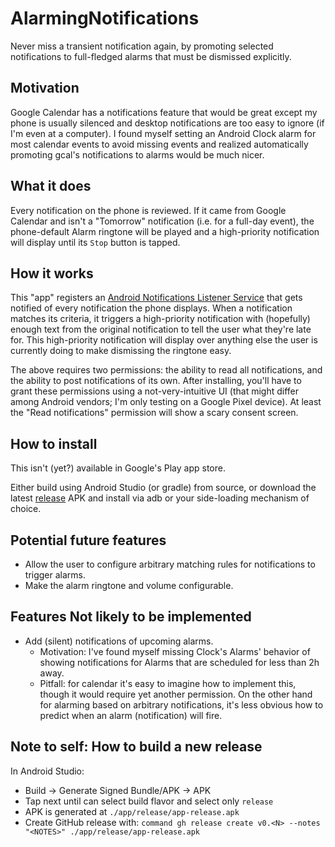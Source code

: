 # AlarmingNotifications

Never miss a transient notification again, by promoting selected
notifications to full-fledged alarms that must be dismissed
explicitly.

## Motivation
Google Calendar has a notifications feature that would be great except
my phone is usually silenced and desktop notifications are too easy to
ignore (if I'm even at a computer). I found myself setting an Android
Clock alarm for most calendar events to avoid missing events and
realized automatically promoting gcal's notifications to alarms would
be much nicer.

## What it does
Every notification on the phone is reviewed. If it came from Google
Calendar and isn't a "Tomorrow" notification (i.e. for a full-day
event), the phone-default Alarm ringtone will be played and a
high-priority notification will display until its `Stop` button is
tapped.

## How it works
This "app" registers an [Android Notifications Listener Service](https://developer.android.com/reference/android/service/notification/NotificationListenerService)
that gets notified of every notification the phone displays.  When a
notification matches its criteria, it triggers a high-priority
notification with (hopefully) enough text from the original
notification to tell the user what they're late for. This
high-priority notification will display over anything else the user is
currently doing to make dismissing the ringtone easy.

The above requires two permissions: the ability to read all
notifications, and the ability to post notifications of its own. After
installing, you'll have to grant these permissions using a
not-very-intuitive UI (that might differ among Android vendors; I'm
only testing on a Google Pixel device).  At least the "Read
notifications" permission will show a scary consent screen.

## How to install
This isn't (yet?) available in Google's Play app store.

Either build using Android Studio (or gradle) from source, or download
the latest [release](https://github.com/fischman/AlarmingNotifications/releases) APK and install via adb or your side-loading
mechanism of choice.


## Potential future features
- Allow the user to configure arbitrary matching rules for notifications to trigger alarms.
- Make the alarm ringtone and volume configurable.

## Features Not likely to be implemented
- Add (silent) notifications of upcoming alarms. 
  - Motivation: I've found myself missing Clock's Alarms' behavior of
    showing notifications for Alarms that are scheduled for less than
    2h away.
  - Pitfall: for calendar it's easy to imagine how to implement this,
    though it would require yet another permission. On the other hand
    for alarming based on arbitrary notifications, it's less obvious
    how to predict when an alarm (notification) will fire.

## Note to self: How to build a new release
In Android Studio:
- Build -> Generate Signed Bundle/APK -> APK
- Tap next until can select build flavor and select only `release`
- APK is generated at `./app/release/app-release.apk`
- Create GitHub release with: `command gh release create v0.<N> --notes "<NOTES>" ./app/release/app-release.apk`
